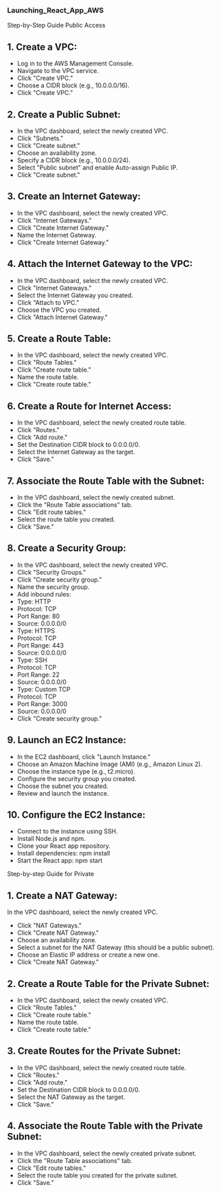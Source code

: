 ### Launching_React_App_AWS

Step-by-Step Guide Public Access

## 1. Create a VPC:
* Log in to the AWS Management Console.
* Navigate to the VPC service.
* Click "Create VPC."
* Choose a CIDR block (e.g., 10.0.0.0/16).
* Click "Create VPC."


## 2. Create a Public Subnet:
* In the VPC dashboard, select the newly created VPC.
* Click "Subnets."
* Click "Create subnet."
* Choose an availability zone.
* Specify a CIDR block (e.g., 10.0.0.0/24).
* Select "Public subnet" and enable Auto-assign Public IP.
* Click "Create subnet."


## 3. Create an Internet Gateway:
* In the VPC dashboard, select the newly created VPC.
* Click "Internet Gateways."
* Click "Create Internet Gateway."
* Name the Internet Gateway.
* Click "Create Internet Gateway."


## 4. Attach the Internet Gateway to the VPC:
* In the VPC dashboard, select the newly created VPC.
* Click "Internet Gateways."
* Select the Internet Gateway you created.
* Click "Attach to VPC."
* Choose the VPC you created.
* Click "Attach Internet Gateway."


## 5. Create a Route Table:
* In the VPC dashboard, select the newly created VPC.
* Click "Route Tables."
* Click "Create route table."
* Name the route table.
* Click "Create route table."


## 6. Create a Route for Internet Access:
* In the VPC dashboard, select the newly created route table.
* Click "Routes."
* Click "Add route."
* Set the Destination CIDR block to 0.0.0.0/0.
* Select the Internet Gateway as the target.
* Click "Save."


## 7. Associate the Route Table with the Subnet:
* In the VPC dashboard, select the newly created subnet.
* Click the "Route Table associations" tab.
* Click "Edit route tables."
* Select the route table you created.
* Click "Save."


## 8. Create a Security Group:
* In the VPC dashboard, select the newly created VPC.
* Click "Security Groups."
* Click "Create security group."
* Name the security group.
* Add inbound rules:
* Type: HTTP
* Protocol: TCP
* Port Range: 80
* Source: 0.0.0.0/0
* Type: HTTPS
* Protocol: TCP
* Port Range: 443
* Source: 0.0.0.0/0
* Type: SSH
* Protocol: TCP
* Port Range: 22
* Source: 0.0.0.0/0
* Type: Custom TCP
* Protocol: TCP
* Port Range: 3000
* Source: 0.0.0.0/0
* Click "Create security group."


## 9. Launch an EC2 Instance:
* In the EC2 dashboard, click "Launch Instance."
* Choose an Amazon Machine Image (AMI) (e.g., Amazon Linux 2).
* Choose the instance type (e.g., t2.micro).
* Configure the security group you created.
* Choose the subnet you created.
* Review and launch the instance.


## 10. Configure the EC2 Instance:
* Connect to the instance using SSH.
* Install Node.js and npm.
* Clone your React app repository.
* Install dependencies: npm install
* Start the React app: npm start


Step-by-step Guide for Private 

## 1. Create a NAT Gateway:
In the VPC dashboard, select the newly created VPC.
* Click "NAT Gateways."
* Click "Create NAT Gateway."
* Choose an availability zone.
* Select a subnet for the NAT Gateway (this should be a public subnet).
* Choose an Elastic IP address or create a new one.
* Click "Create NAT Gateway."

  
## 2. Create a Route Table for the Private Subnet:
* In the VPC dashboard, select the newly created VPC.
* Click "Route Tables."
* Click "Create route table."
* Name the route table.
* Click "Create route table."

  
## 3. Create Routes for the Private Subnet:
* In the VPC dashboard, select the newly created route table.
* Click "Routes."
* Click "Add route."
* Set the Destination CIDR block to 0.0.0.0/0.
* Select the NAT Gateway as the target.
* Click "Save."

  
## 4. Associate the Route Table with the Private Subnet:
* In the VPC dashboard, select the newly created private subnet.
* Click the "Route Table associations" tab.
* Click "Edit route tables."
* Select the route table you created for the private subnet.
* Click "Save."
